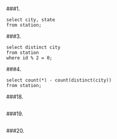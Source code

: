 ###1.
``` mysql
select city, state
from station;
```

###3.
``` mysql
select distinct city
from station
where id % 2 = 0;
```

###4.
``` mysql
select count(*) - count(distinct(city))
from station;
```

###18.
``` mysql

```

###19.
``` mysql

```

###20.
``` mysql

```
